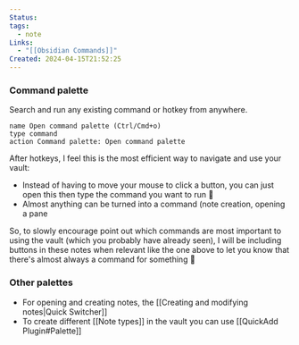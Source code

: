 ```yaml
---
Status: 
tags:
  - note
Links:
  - "[[Obsidian Commands]]"
Created: 2024-04-15T21:52:25
---
```

### Command palette
Search and run any existing command or hotkey from anywhere.

```button
name Open command palette (Ctrl/Cmd+o)
type command
action Command palette: Open command palette
```

After hotkeys, I feel this is the most efficient way to navigate and use your vault:
- Instead of having to move your mouse to click a button, you can just open this then type the command you want to run 🤩
- Almost anything can be turned into a command (note creation, opening a pane

So, to slowly encourage point out which commands are most important to using the vault (which you probably have already seen), I will be including buttons in these notes when relevant like the one above to let you know that there's almost always a command for something 🤩
### Other palettes
- For opening and creating notes, the [[Creating and modifying notes|Quick Switcher]]
- To create different [[Note types]] in the vault you can use [[QuickAdd Plugin#Palette]]